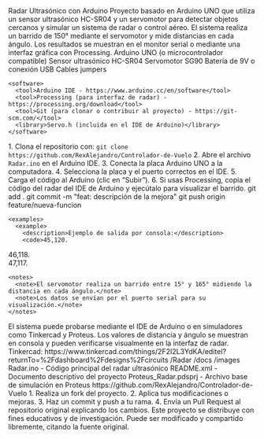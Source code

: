<?xml version="1.0" encoding="UTF-8"?>
<project>
  <name>Radar Ultrasónico con Arduino</name>

  <description>
    Proyecto basado en Arduino UNO que utiliza un sensor ultrasónico HC-SR04 y un servomotor
    para detectar objetos cercanos y simular un sistema de radar o control aéreo.
    El sistema realiza un barrido de 150° mediante el servomotor y mide distancias en cada ángulo.
    Los resultados se muestran en el monitor serial o mediante una interfaz gráfica con Processing.
  </description>

  <requirements>
    <hardware>
      <component>Arduino UNO (o microcontrolador compatible)</component>
      <component>Sensor ultrasónico HC-SR04</component>
      <component>Servomotor SG90</component>
      <component>Batería de 9V o conexión USB</component>
      <component>Cables jumpers</component>
    </hardware>

    <software>
      <tool>Arduino IDE - https://www.arduino.cc/en/software</tool>
      <tool>Processing (para interfaz de radar) - https://processing.org/download</tool>
      <tool>Git (para clonar o contribuir al proyecto) - https://git-scm.com/</tool>
      <library>Servo.h (incluida en el IDE de Arduino)</library>
    </software>
  </requirements>

  <installation>
    <steps>
      <step>1. Clona el repositorio con: 
        <code>git clone https://github.com/RexAlejandro/Controlador-de-Vuelo</code>
      </step>
      <step>2. Abre el archivo <code>Radar.ino</code> en el Arduino IDE.</step>
      <step>3. Conecta la placa Arduino UNO a la computadora.</step>
      <step>4. Selecciona la placa y el puerto correctos en el IDE.</step>
      <step>5. Carga el código al Arduino (clic en “Subir”).</step>
      <step>6. Si usas Processing, copia el código del radar del IDE de Arduino y ejecútalo para visualizar el barrido.</step>
    </steps>
  </installation>

  <usage>
    <commands>
      <command>git add .</command>
      <command>git commit -m "feat: descripción de la mejora"</command>
      <command>git push origin feature/nueva-funcion</command>
    </commands>

    <examples>
      <example>
        <description>Ejemplo de salida por consola:</description>
        <code>45,120.  
46,118.  
47,117.</code>
      </example>
    </examples>

    <notes>
      <note>El servomotor realiza un barrido entre 15° y 165° midiendo la distancia en cada ángulo.</note>
      <note>Los datos se envían por el puerto serial para su visualización.</note>
    </notes>
  </usage>

  <tests>
    <description>
      El sistema puede probarse mediante el IDE de Arduino o en simuladores como Tinkercad y Proteus.
      Los valores de distancia y ángulo se muestran en consola y pueden verificarse visualmente en la interfaz de radar.
    </description>
    <links>
      <link>Tinkercad: https://www.tinkercad.com/things/2F2I2L3YdKA/editel?returnTo=%2Fdashboard%2Fdesigns%2Fcircuits</link>
    </links>
  </tests>

  <structure>
    <folders>
      <folder>/Radar</folder>
      <folder>/docs</folder>
      <folder>/images</folder>
    </folders>
    <files>
      <file>Radar.ino - Código principal del radar ultrasónico</file>
      <file>README.xml - Documento descriptivo del proyecto</file>
      <file>Proteus_Radar.pdsprj - Archivo base de simulación en Proteus</file>
    </files>
  </structure>

  <contribution>
    <repository>https://github.com/RexAlejandro/Controlador-de-Vuelo</repository>
    <instructions>
      <step>1. Realiza un fork del proyecto.</step>
      <step>2. Aplica tus modificaciones o mejoras.</step>
      <step>3. Haz un commit y push a tu rama.</step>
      <step>4. Envía un Pull Request al repositorio original explicando los cambios.</step>
    </instructions>
  </contribution>

  <license>
    <text>
      Este proyecto se distribuye con fines educativos y de investigación.
      Puede ser modificado y compartido libremente, citando la fuente original.
    </text>
  </license>
</project>
